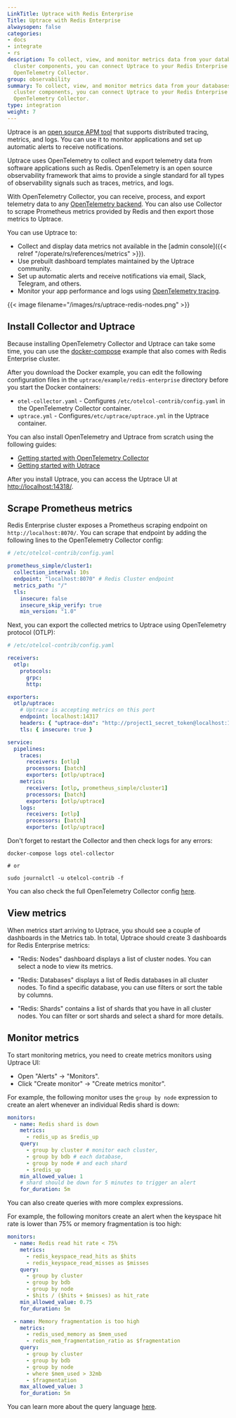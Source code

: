 ```yaml
---
LinkTitle: Uptrace with Redis Enterprise
Title: Uptrace with Redis Enterprise
alwaysopen: false
categories:
- docs
- integrate
- rs
description: To collect, view, and monitor metrics data from your databases and other
  cluster components, you can connect Uptrace to your Redis Enterprise cluster using
  OpenTelemetry Collector.
group: observability
summary: To collect, view, and monitor metrics data from your databases and other
  cluster components, you can connect Uptrace to your Redis Enterprise cluster using
  OpenTelemetry Collector.
type: integration
weight: 7
---
```


Uptrace is an [open source APM tool](https://uptrace.dev/get/open-source-apm.html) that supports distributed tracing, metrics, and logs. You can use it to monitor applications and set up automatic alerts to receive notifications.

Uptrace uses OpenTelemetry to collect and export telemetry data from software applications such as Redis. OpenTelemetry is an open source observability framework that aims to provide a single standard for all types of observability signals such as traces, metrics, and logs.

With OpenTelemetry Collector, you can receive, process, and export telemetry data to any [OpenTelemetry backend](https://uptrace.dev/blog/opentelemetry-backend.html). You can also use Collector to scrape Prometheus metrics provided by Redis and then export those metrics to Uptrace.

You can use Uptrace to:

- Collect and display data metrics not available in the [admin console]({{< relref "/operate/rs/references/metrics" >}}).
- Use prebuilt dashboard templates maintained by the Uptrace community.
- Set up automatic alerts and receive notifications via email, Slack, Telegram, and others.
- Monitor your app performance and logs using [OpenTelemetry tracing](https://uptrace.dev/opentelemetry/distributed-tracing.html).

{{< image filename="/images/rs/uptrace-redis-nodes.png" >}}

## Install Collector and Uptrace

Because installing OpenTelemetry Collector and Uptrace can take some time, you can use the [docker-compose](https://github.com/uptrace/uptrace/tree/master/example/redis-enterprise) example that also comes with Redis Enterprise cluster.

After you download the Docker example, you can edit the following configuration files in the `uptrace/example/redis-enterprise` directory before you start the Docker containers:

- `otel-collector.yaml` - Configures `/etc/otelcol-contrib/config.yaml` in the OpenTelemetry Collector container.
- `uptrace.yml` - Configures`/etc/uptrace/uptrace.yml` in the Uptrace container.

You can also install OpenTelemetry and Uptrace from scratch using the following guides:

- [Getting started with OpenTelemetry Collector](https://uptrace.dev/opentelemetry/collector.html)
- [Getting started with Uptrace](https://uptrace.dev/get/get-started.html)

After you install Uptrace, you can access the Uptrace UI at [http://localhost:14318/](http://localhost:14318/).

## Scrape Prometheus metrics

Redis Enterprise cluster exposes a Prometheus scraping endpoint on `http://localhost:8070/`. You can scrape that endpoint by adding the following lines to the OpenTelemetry Collector config:

```yaml
# /etc/otelcol-contrib/config.yaml

prometheus_simple/cluster1:
  collection_interval: 10s
  endpoint: "localhost:8070" # Redis Cluster endpoint
  metrics_path: "/"
  tls:
    insecure: false
    insecure_skip_verify: true
    min_version: "1.0"
```

Next, you can export the collected metrics to Uptrace using OpenTelemetry protocol (OTLP):

```yaml
# /etc/otelcol-contrib/config.yaml

receivers:
  otlp:
    protocols:
      grpc:
      http:

exporters:
  otlp/uptrace:
    # Uptrace is accepting metrics on this port
    endpoint: localhost:14317
    headers: { "uptrace-dsn": "http://project1_secret_token@localhost:14317/1" }
    tls: { insecure: true }

service:
  pipelines:
    traces:
      receivers: [otlp]
      processors: [batch]
      exporters: [otlp/uptrace]
    metrics:
      receivers: [otlp, prometheus_simple/cluster1]
      processors: [batch]
      exporters: [otlp/uptrace]
    logs:
      receivers: [otlp]
      processors: [batch]
      exporters: [otlp/uptrace]
```

Don't forget to restart the Collector and then check logs for any errors:

```shell
docker-compose logs otel-collector

# or

sudo journalctl -u otelcol-contrib -f
```

You can also check the full OpenTelemetry Collector config [here](https://github.com/uptrace/uptrace/blob/master/example/redis-enterprise/otel-collector.yaml).

## View metrics

When metrics start arriving to Uptrace, you should see a couple of dashboards in the Metrics tab. In total, Uptrace should create 3 dashboards for Redis Enterprise metrics:

- "Redis: Nodes" dashboard displays a list of cluster nodes. You can select a node to view its metrics.

- "Redis: Databases" displays a list of Redis databases in all cluster nodes. To find a specific database, you can use filters or sort the table by columns.

- "Redis: Shards" contains a list of shards that you have in all cluster nodes. You can filter or sort shards and select a shard for more details.

## Monitor metrics

To start monitoring metrics, you need to create metrics monitors using Uptrace UI:

- Open "Alerts" -> "Monitors".
- Click "Create monitor" -> "Create metrics monitor".

For example, the following monitor uses the `group by node` expression to create an alert whenever an individual Redis shard is down:

```yaml
monitors:
  - name: Redis shard is down
    metrics:
      - redis_up as $redis_up
    query:
      - group by cluster # monitor each cluster,
      - group by bdb # each database,
      - group by node # and each shard
      - $redis_up
    min_allowed_value: 1
    # shard should be down for 5 minutes to trigger an alert
    for_duration: 5m
```

You can also create queries with more complex expressions.

For example, the following monitors create an alert when the keyspace hit rate is lower than 75% or memory fragmentation is too high:

```yaml
monitors:
  - name: Redis read hit rate < 75%
    metrics:
      - redis_keyspace_read_hits as $hits
      - redis_keyspace_read_misses as $misses
    query:
      - group by cluster
      - group by bdb
      - group by node
      - $hits / ($hits + $misses) as hit_rate
    min_allowed_value: 0.75
    for_duration: 5m

  - name: Memory fragmentation is too high
    metrics:
      - redis_used_memory as $mem_used
      - redis_mem_fragmentation_ratio as $fragmentation
    query:
      - group by cluster
      - group by bdb
      - group by node
      - where $mem_used > 32mb
      - $fragmentation
    max_allowed_value: 3
    for_duration: 5m
```

You can learn more about the query language [here](https://uptrace.dev/get/querying-metrics.html).

